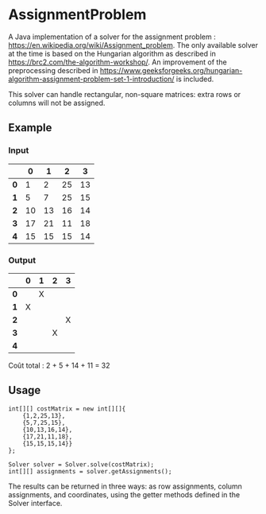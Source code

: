 # AssignmentProblem

A Java implementation of a solver for the assignment problem : https://en.wikipedia.org/wiki/Assignment_problem.
The only available solver at the time is based on the Hungarian algorithm as described in https://brc2.com/the-algorithm-workshop/.
An improvement of the preprocessing described in https://www.geeksforgeeks.org/hungarian-algorithm-assignment-problem-set-1-introduction/ is included.

This solver can handle rectangular, non-square matrices: extra rows or columns will not be assigned.

## Example
### Input 
|     |  0 |  1 |  2 |  3 |
|-----|----|----|----|----|
|**0**|  1 |  2 | 25 | 13 |
|**1**|  5 |  7 | 25 | 15 |
|**2**| 10 | 13 | 16 | 14 |
|**3**| 17 | 21 | 11 | 18 |
|**4**| 15 | 15 | 15 | 14 |

### Output
|     |  0 |  1 |  2 |  3 |
|-----|----|----|----|----|
|**0**|    |  X |    |    |
|**1**|  X |    |    |    |
|**2**|    |    |    |  X |
|**3**|    |    |  X |    |
|**4**|    |    |    |    |

Coût total : 2 + 5 + 14 + 11 = 32
## Usage
```
int[][] costMatrix = new int[][]{
	{1,2,25,13},
	{5,7,25,15},
	{10,13,16,14},
	{17,21,11,18},
	{15,15,15,14}}
};  

Solver solver = Solver.solve(costMatrix);
int[][] assignments = solver.getAssignments();
```
The results can be returned in three ways: as row assignments, column assignments, and coordinates, using the getter methods defined in the Solver interface.